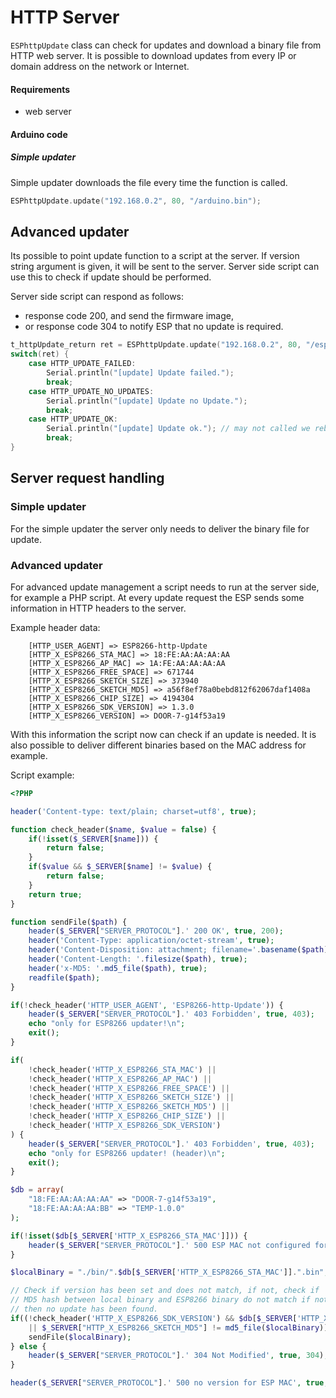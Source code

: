 
# HTTP Server

```ESPhttpUpdate``` class can check for updates and download a binary file from HTTP web server.
It is possible to download updates from every IP or domain address on the network or Internet.

#### Requirements
 - web server

#### Arduino code

##### Simple updater

Simple updater downloads the file every time the function is called.

```cpp
ESPhttpUpdate.update("192.168.0.2", 80, "/arduino.bin");
```

## Advanced updater

Its possible to point update function to a script at the server.
If version string argument is given, it will be sent to the server.
Server side script can use this to check if update should be performed.

Server side script can respond as follows:
- response code 200, and send the firmware image,
- or response code 304 to notify ESP that no update is required.

```cpp
t_httpUpdate_return ret = ESPhttpUpdate.update("192.168.0.2", 80, "/esp/update/arduino.php", "optional current version string here");
switch(ret) {
    case HTTP_UPDATE_FAILED:
        Serial.println("[update] Update failed.");
        break;
    case HTTP_UPDATE_NO_UPDATES:
        Serial.println("[update] Update no Update.");
        break;
    case HTTP_UPDATE_OK:
        Serial.println("[update] Update ok."); // may not called we reboot the ESP
        break;
}
```

## Server request handling

### Simple updater

For the simple updater the server only needs to deliver the binary file for update.

### Advanced updater

For advanced update management a script needs to run at the server side, for example a PHP script.
At every update request the ESP sends some information in HTTP headers to the server.

Example header data:
```
    [HTTP_USER_AGENT] => ESP8266-http-Update
    [HTTP_X_ESP8266_STA_MAC] => 18:FE:AA:AA:AA:AA
    [HTTP_X_ESP8266_AP_MAC] => 1A:FE:AA:AA:AA:AA
    [HTTP_X_ESP8266_FREE_SPACE] => 671744
    [HTTP_X_ESP8266_SKETCH_SIZE] => 373940
    [HTTP_X_ESP8266_SKETCH_MD5] => a56f8ef78a0bebd812f62067daf1408a
    [HTTP_X_ESP8266_CHIP_SIZE] => 4194304
    [HTTP_X_ESP8266_SDK_VERSION] => 1.3.0
    [HTTP_X_ESP8266_VERSION] => DOOR-7-g14f53a19
```

With this information the script now can check if an update is needed. It is also possible to deliver different binaries based on the MAC address for example.

Script example:

```php
<?PHP

header('Content-type: text/plain; charset=utf8', true);

function check_header($name, $value = false) {
    if(!isset($_SERVER[$name])) {
        return false;
    }
    if($value && $_SERVER[$name] != $value) {
        return false;
    }
    return true;
}

function sendFile($path) {
    header($_SERVER["SERVER_PROTOCOL"].' 200 OK', true, 200);
    header('Content-Type: application/octet-stream', true);
    header('Content-Disposition: attachment; filename='.basename($path));
    header('Content-Length: '.filesize($path), true);
    header('x-MD5: '.md5_file($path), true);
    readfile($path);
}

if(!check_header('HTTP_USER_AGENT', 'ESP8266-http-Update')) {
    header($_SERVER["SERVER_PROTOCOL"].' 403 Forbidden', true, 403);
    echo "only for ESP8266 updater!\n";
    exit();
}

if(
    !check_header('HTTP_X_ESP8266_STA_MAC') ||
    !check_header('HTTP_X_ESP8266_AP_MAC') ||
    !check_header('HTTP_X_ESP8266_FREE_SPACE') ||
    !check_header('HTTP_X_ESP8266_SKETCH_SIZE') ||
    !check_header('HTTP_X_ESP8266_SKETCH_MD5') ||
    !check_header('HTTP_X_ESP8266_CHIP_SIZE') ||
    !check_header('HTTP_X_ESP8266_SDK_VERSION')
) {
    header($_SERVER["SERVER_PROTOCOL"].' 403 Forbidden', true, 403);
    echo "only for ESP8266 updater! (header)\n";
    exit();
}

$db = array(
    "18:FE:AA:AA:AA:AA" => "DOOR-7-g14f53a19",
    "18:FE:AA:AA:AA:BB" => "TEMP-1.0.0"
);

if(!isset($db[$_SERVER['HTTP_X_ESP8266_STA_MAC']])) {
    header($_SERVER["SERVER_PROTOCOL"].' 500 ESP MAC not configured for updates', true, 500);
}

$localBinary = "./bin/".$db[$_SERVER['HTTP_X_ESP8266_STA_MAC']].".bin";

// Check if version has been set and does not match, if not, check if
// MD5 hash between local binary and ESP8266 binary do not match if not.
// then no update has been found.
if((!check_header('HTTP_X_ESP8266_SDK_VERSION') && $db[$_SERVER['HTTP_X_ESP8266_STA_MAC']] != $_SERVER['HTTP_X_ESP8266_VERSION'])
    || $_SERVER["HTTP_X_ESP8266_SKETCH_MD5"] != md5_file($localBinary)) {
    sendFile($localBinary);
} else {
    header($_SERVER["SERVER_PROTOCOL"].' 304 Not Modified', true, 304);
}

header($_SERVER["SERVER_PROTOCOL"].' 500 no version for ESP MAC', true, 500);

```
